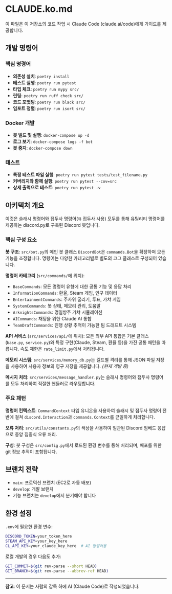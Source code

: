 # CLAUDE.ko.md

이 파일은 이 저장소의 코드 작업 시 Claude Code (claude.ai/code)에게 가이드를 제공합니다.

## 개발 명령어

### 핵심 명령어
- **의존성 설치**: `poetry install`
- **테스트 실행**: `poetry run pytest`
- **타입 체크**: `poetry run mypy src/`
- **린팅**: `poetry run ruff check src/`
- **코드 포맷팅**: `poetry run black src/`
- **임포트 정렬**: `poetry run isort src/`

### Docker 개발
- **봇 빌드 및 실행**: `docker-compose up -d`
- **로그 보기**: `docker-compose logs -f bot`
- **봇 중지**: `docker-compose down`

### 테스트
- **특정 테스트 파일 실행**: `poetry run pytest tests/test_filename.py`
- **커버리지와 함께 실행**: `poetry run pytest --cov=src`
- **상세 출력으로 테스트**: `poetry run pytest -v`

## 아키텍처 개요

이것은 슬래시 명령어와 접두사 명령어(`뮤` 접두사 사용) 모두를 통해 유틸리티 명령어를 제공하는 discord.py로 구축된 Discord 봇입니다.

### 핵심 구성 요소

**봇 구조**: `src/bot.py`의 메인 봇 클래스 `DiscordBot`은 `commands.Bot`을 확장하며 모든 기능을 조정합니다. 명령어는 다양한 카테고리별로 별도의 코그 클래스로 구성되어 있습니다.

**명령어 카테고리** (`src/commands/`에 위치):
- `BaseCommands`: 모든 명령어 유형에 대한 공통 기능 및 응답 처리
- `InformationCommands`: 환율, Steam 게임, 인구 데이터
- `EntertainmentCommands`: 주사위 굴리기, 투표, 가챠 게임
- `SystemCommands`: 봇 상태, 메모리 관리, 도움말
- `ArknightsCommands`: 명일방주 가챠 시뮬레이션
- `AICommands`: 채팅을 위한 Claude AI 통합
- `TeamDraftCommands`: 진행 상황 추적이 가능한 팀 드래프트 시스템

**API 서비스** (`src/services/api/`에 위치): 모든 외부 API 통합은 기본 클래스(`base.py`, `service.py`)와 특정 구현(Claude, Steam, 환율 등)을 가진 공통 패턴을 따릅니다. 속도 제한은 `rate_limit.py`에서 처리됩니다.

**메모리 시스템**: `src/services/memory_db.py`는 길드별 격리를 통해 JSON 파일 저장을 사용하여 사용자 정보의 영구 저장을 제공합니다. *(현재 개발 중)*

**메시지 처리**: `src/services/message_handler.py`는 슬래시 명령어와 접두사 명령어를 모두 처리하여 적절한 핸들러로 라우팅합니다.

### 주요 패턴

**명령어 컨텍스트**: `CommandContext` 타입 유니온을 사용하여 슬래시 및 접두사 명령어 전반에 걸쳐 `discord.Interaction`과 `commands.Context`를 균일하게 처리합니다.

**오류 처리**: `src/utils/constants.py`의 색상을 사용하여 일관된 Discord 임베드 응답으로 중앙 집중식 오류 처리.

**구성**: 봇 구성은 `src/config.py`에서 로드된 환경 변수를 통해 처리되며, 배포를 위한 git 정보 추적이 포함됩니다.

## 브랜치 전략

- `main`: 프로덕션 브랜치 (EC2로 자동 배포)
- `develop`: 개발 브랜치
- 기능 브랜치는 `develop`에서 분기해야 합니다

## 환경 설정

`.env`에 필요한 환경 변수:
```bash
DISCORD_TOKEN=your_token_here
STEAM_API_KEY=your_key_here
CL_API_KEY=your_claude_key_here  # AI 명령어용
```

로컬 개발의 경우 다음도 추가:
```bash
GIT_COMMIT=$(git rev-parse --short HEAD)
GIT_BRANCH=$(git rev-parse --abbrev-ref HEAD)
```

---

**참고**: 이 문서는 사람의 감독 하에 AI (Claude Code)로 작성되었습니다.